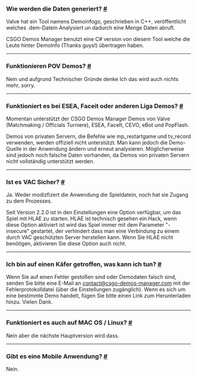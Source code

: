 <a class="anchor" id="data-generation"></a>

### Wie werden die Daten generiert? [#](/docs/about#data-generation)

Valve hat ein Tool namens Demoinfogo, geschrieben in C++, veröffentlicht welches .dem-Datein Analysiert un dadurch eine Menge Daten abruft.

CSGO Demos Manager benutzt eine C# version von diesem Tool welche die Leute hinter DemoInfo (Thanks guys!) übertragen haben.

---

<a class="anchor" id="pov-support"></a>

### Funktionieren POV Demos? [#](/docs/about#pov-support)

Nein und aufgrund Technischer Gründe denke Ich das wird auch nichts mehr, sorry.

---

<a class="anchor" id="provider-support"></a>

### Funktioniert es bei ESEA, Faceit oder anderen Liga Demos? [#](/docs/about#provider-support)

Momentan unterstützt der CSGO Demos Manager Demos von Valve (Matchmaking / Officials Turniere), ESEA, FaceIt, CEVO, eBot und PopFlash.

Demos von privaten Servern, die Befehle wie mp_restartgame und tv_record verwenden, werden offiziell nicht unterstützt. Man kann jedoch die Demo-Quelle in der Anwendung ändern und erneut analysieren. Möglicherweise sind jedoch noch falsche Daten vorhanden, da Demos von privaten Servern nicht vollständig unterstützt werden.

---

<a class="anchor" id="vac"></a>

### Ist es VAC Sicher? [#](/docs/about#vac)

Ja. Weder modizfizert die Anwendung die Spieldatein, noch hat sie Zugang zu dem Prozesses.

Seit Version 2.2.0 ist in den Einstellungen eine Option verfügbar, um das Spiel mit HLAE zu starten. HLAE ist technisch gesehen ein Hack, wenn diese Option aktiviert ist wird das Spiel immer mit dem Parameter "-insecure" gestartet, der verhindert dass man eine Verbindung zu einem durch VAC geschützten Server herstellen kann. Wenn Sie HLAE nicht benötigen, aktivieren Sie diese Option auch nicht.

---

<a class="anchor" id="bug"></a>

### Ich bin auf einen Käfer getroffen, was kann ich tun? [#](/docs/about#bug)

Wenn Sie auf einen Fehler gestoßen sind oder Demodaten falsch sind, senden Sie bitte eine E-Mail an contact@csgo-demos-manager.com mit der Fehlerprotokolldatei (über die Einstellungen zugänglich). Wenn es sich um eine bestimmte Demo handelt, fügen Sie bitte einen Link zum Herunterladen hinzu. Vielen Dank.

---

<a class="anchor" id="os-compatibility"></a>

### Funktioniert es auch auf MAC OS / Linux? [#](/docs/about#os-compatibility)

Nein aber die nächste Hauptversion wird dass.

---

<a class="anchor" id="mobile-app"></a>

### Gibt es eine Mobile Anwendung? [#](/docs/about#mobile-app)

Nein.
